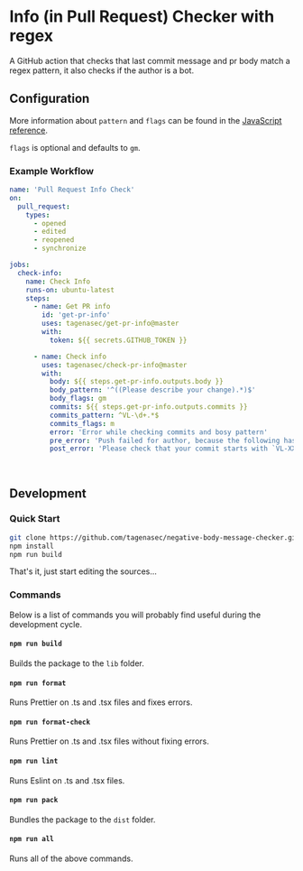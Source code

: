 # Info (in Pull Request) Checker with regex

A GitHub action that checks that last commit message and pr body match a regex pattern, it also checks if the author is a bot.

## Configuration

More information about `pattern` and `flags` can be found in the
[JavaScript reference](https://developer.mozilla.org/en-US/docs/Web/JavaScript/Reference/Global_Objects/RegExp).

`flags` is optional and defaults to `gm`.

### Example Workflow

```yml
name: 'Pull Request Info Check'
on:
  pull_request:
    types:
      - opened
      - edited
      - reopened
      - synchronize

jobs:
  check-info:
    name: Check Info
    runs-on: ubuntu-latest
    steps:
      - name: Get PR info
        id: 'get-pr-info'
        uses: tagenasec/get-pr-info@master
        with:
          token: ${{ secrets.GITHUB_TOKEN }}

      - name: Check info
        uses: tagenasec/check-pr-info@master
        with:
          body: ${{ steps.get-pr-info.outputs.body }}
          body_pattern: '^((Please describe your change).*)$'
          body_flags: gm
          commits: ${{ steps.get-pr-info.outputs.commits }}
          commits_pattern: ^VL-\d+.*$
          commits_flags: m
          error: 'Error while checking commits and bosy pattern'
          pre_error: 'Push failed for author, because the following has the wrong pattern:'
          post_error: 'Please check that your commit starts with `VL-XXX...` and your body request is not in the default form'

          

```

## Development

### Quick Start

```sh
git clone https://github.com/tagenasec/negative-body-message-checker.git
npm install
npm run build
```

That's it, just start editing the sources...

### Commands

Below is a list of commands you will probably find useful during the development
cycle.

#### `npm run build`

Builds the package to the `lib` folder.

#### `npm run format`

Runs Prettier on .ts and .tsx files and fixes errors.

#### `npm run format-check`

Runs Prettier on .ts and .tsx files without fixing errors.

#### `npm run lint`

Runs Eslint on .ts and .tsx files.

#### `npm run pack`

Bundles the package to the `dist` folder.

#### `npm run all`

Runs all of the above commands.

